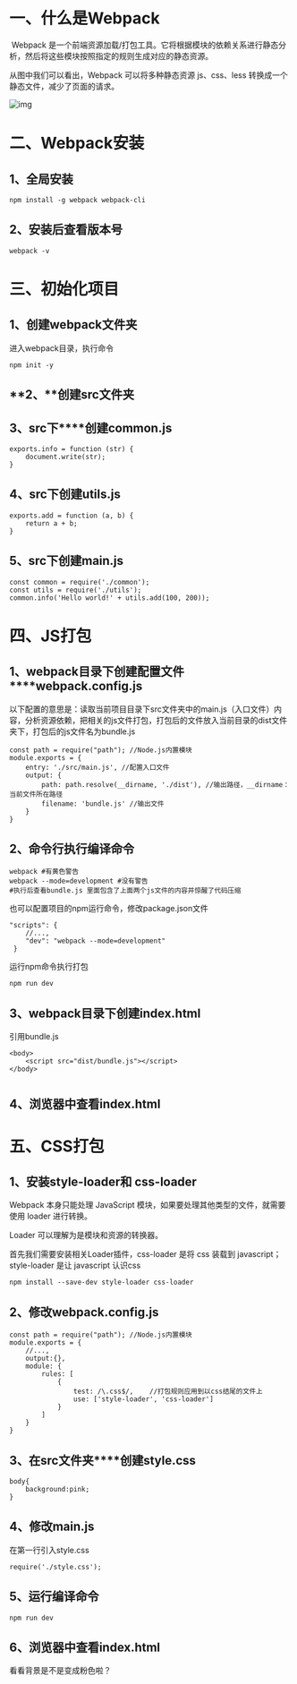 # 一、什么是Webpack

​	Webpack 是一个前端资源加载/打包工具。它将根据模块的依赖关系进行静态分析，然后将这些模块按照指定的规则生成对应的静态资源。

从图中我们可以看出，Webpack 可以将多种静态资源 js、css、less 转换成一个静态文件，减少了页面的请求。 

![img](file:///E:/Wiz/temp/acd41206-5ab7-4fc4-a106-e500e2a3f33b/128/index_files/what-is-webpack.png)

# 二、Webpack安装

## 1、全局安装

```
npm install -g webpack webpack-cli
```

## 2、安装后查看版本号


```
webpack -v
```

# 三、初始化项目

## 1、创建webpack文件夹

进入webpack目录，执行命令

 

```
npm init -y
```

## **2、****创建src文件夹**

## 3、**src下****创建common.js**

 

```
exports.info = function (str) {
    document.write(str);
}
```

## **4、src下创建utils.js**

 

```
exports.add = function (a, b) {
    return a + b;
}
```

## **5、src下创建main.js**

 

```
const common = require('./common');
const utils = require('./utils');
common.info('Hello world!' + utils.add(100, 200));
```

# **四、JS打包**

## **1、webpack目录下创建配置文件****webpack.config.js**

以下配置的意思是：读取当前项目目录下src文件夹中的main.js（入口文件）内容，分析资源依赖，把相关的js文件打包，打包后的文件放入当前目录的dist文件夹下，打包后的js文件名为bundle.js

 

```
const path = require("path"); //Node.js内置模块
module.exports = {
    entry: './src/main.js', //配置入口文件
    output: {
        path: path.resolve(__dirname, './dist'), //输出路径，__dirname：当前文件所在路径
        filename: 'bundle.js' //输出文件
    }
}
```

## **2、命令行执行编译命令**

 

```
webpack #有黄色警告
webpack --mode=development #没有警告
#执行后查看bundle.js 里面包含了上面两个js文件的内容并惊醒了代码压缩
```

也可以配置项目的npm运行命令，修改package.json文件

 

```
"scripts": {
    //...,
    "dev": "webpack --mode=development"
 }
```

运行npm命令执行打包

 

```
npm run dev
```

## **3、webpack目录下创建index.html**

引用bundle.js

 

```
<body>
    <script src="dist/bundle.js"></script>
</body>
```

## 

# 

## 4、浏览器中查看index.html

# **五、CSS打包**

## **1、安装style-loader和 css-loader**

Webpack 本身只能处理 JavaScript 模块，如果要处理其他类型的文件，就需要使用 loader 进行转换。

Loader 可以理解为是模块和资源的转换器。

首先我们需要安装相关Loader插件，css-loader 是将 css 装载到 javascript；style-loader 是让 javascript 认识css

 

```
npm install --save-dev style-loader css-loader 
```

## **2、修改webpack.config.js**

 

```
const path = require("path"); //Node.js内置模块
module.exports = {
    //...,
    output:{},
    module: {
        rules: [  
            {  
                test: /\.css$/,    //打包规则应用到以css结尾的文件上
                use: ['style-loader', 'css-loader']
            }  
        ]  
    }
}
```

## **3、在src文件夹****创建style.css**

 

```
body{
    background:pink;
}
```

## **4、修改main.js** 

在第一行引入style.css

 

```
require('./style.css');
```

## **5、运行编译命令**

 

```
npm run dev
```

## 6、浏览器中查看index.html

看看背景是不是变成粉色啦？